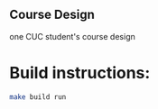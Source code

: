 Course Design
-------------

one CUC student's course design

# Build instructions:
~~~bash
make build run
~~~

